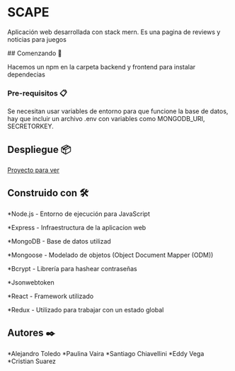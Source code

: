 <h1>SCAPE</h1>

<p>Aplicación web desarrollada con stack mern. Es una pagina de reviews y noticias para juegos</p>
## Comenzando 🚀

Hacemos un npm en la carpeta backend y frontend para instalar dependecias


### Pre-requisitos 📋

Se necesitan usar variables de entorno para que funcione la base de datos, hay que incluir un archivo .env con variables como MONGODB_URI, SECRETORKEY.

## Despliegue 📦
<a href="https://scapeteamred.herokuapp.com/">Proyecto para ver<a>


## Construido con 🛠️

*Node.js - Entorno de ejecución para JavaScript

*Express - Infraestructura de la aplicacion web

*MongoDB - Base de datos utilizad

*Mongoose - Modelado de objetos (Object Document Mapper (ODM))

*Bcrypt - Librería para hashear contraseñas

*Jsonwebtoken

*React - Framework utilizado

*Redux - Utilizado para trabajar con un estado global


## Autores ✒️

*Alejandro Toledo
*Paulina Vaira
*Santiago Chiavellini
*Eddy Vega
*Cristian Suarez


